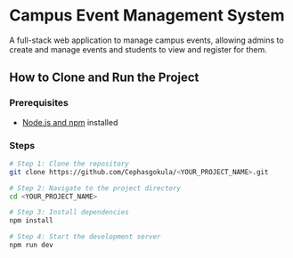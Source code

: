 # Campus Event Management System

A full-stack web application to manage campus events, allowing admins to create and manage events and students to view and register for them.

## How to Clone and Run the Project

### Prerequisites
- [Node.js and npm](https://nodejs.org/) installed

### Steps

```sh
# Step 1: Clone the repository
git clone https://github.com/Cephasgokula/<YOUR_PROJECT_NAME>.git

# Step 2: Navigate to the project directory
cd <YOUR_PROJECT_NAME>

# Step 3: Install dependencies
npm install

# Step 4: Start the development server
npm run dev
